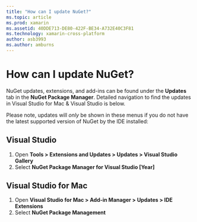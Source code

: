 ```yaml
---
title: "How can I update NuGet?"
ms.topic: article
ms.prod: xamarin
ms.assetid: 40DDE713-DE80-422F-BE34-A732E40C3F81
ms.technology: xamarin-cross-platform
author: asb3993
ms.author: amburns
---
```


# How can I update NuGet?

NuGet updates, extensions, and add-ins can be found under the **Updates** tab in the **NuGet Package Manager**. Detailed navigation to find the updates in Visual Studio for Mac & Visual Studio is below. 

Please note, updates will *only* be shown in these menus if you do not have the latest supported version of NuGet by the IDE installed:

## Visual Studio
1. Open **Tools > Extensions and Updates > Updates > Visual Studio Gallery**
2. Select **NuGet Package Manager for Visual Studio [Year]**

## Visual Studio for Mac

1. Open **Visual Studio for Mac > Add-in Manager > Updates > IDE Extensions**
2. Select **NuGet Package Management**

